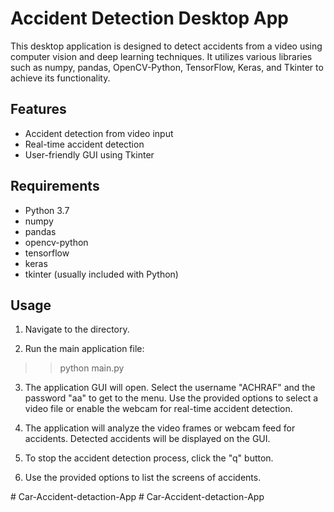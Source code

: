 # Accident Detection Desktop App

This desktop application is designed to detect accidents from a video using computer vision and deep learning techniques. It utilizes various libraries such as numpy, pandas, OpenCV-Python, TensorFlow, Keras, and Tkinter to achieve its functionality.

## Features

- Accident detection from video input
- Real-time accident detection
- User-friendly GUI using Tkinter

## Requirements

- Python 3.7
- numpy
- pandas
- opencv-python
- tensorflow
- keras
- tkinter (usually included with Python)

## Usage

1. Navigate to the directory.

2. Run the main application file:


>> python main.py


3. The application GUI will open. Select the username "ACHRAF" and the password "aa" to get to the menu. Use the provided options to select a video file or enable the webcam for real-time accident detection.

4. The application will analyze the video frames or webcam feed for accidents. Detected accidents will be displayed on the GUI.

5. To stop the accident detection process, click the "q" button.

6. Use the provided options to list the screens of accidents.

#   C a r - A c c i d e n t - d e t a c t i o n - A p p 
 
 #   C a r - A c c i d e n t - d e t a c t i o n - A p p 
 
 
